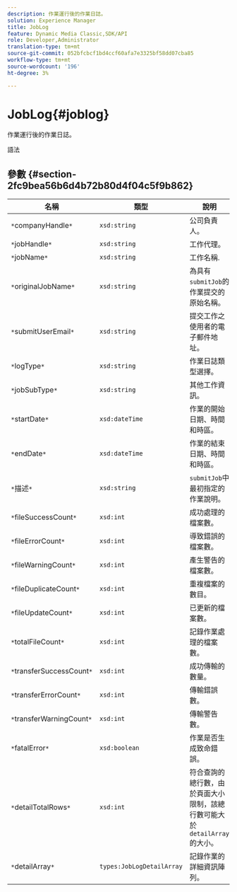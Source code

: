 ```yaml
---
description: 作業運行後的作業日誌。
solution: Experience Manager
title: JobLog
feature: Dynamic Media Classic,SDK/API
role: Developer,Administrator
translation-type: tm+mt
source-git-commit: 052bfcbcf1bd4ccf60afa7e3325bf58dd07cba85
workflow-type: tm+mt
source-wordcount: '196'
ht-degree: 3%

---
```



# JobLog{#joblog}

作業運行後的作業日誌。

語法

## 參數 {#section-2fc9bea56b6d4b72b80d4f04c5f9b862}

| 名稱 | 類型 | 說明 |
|---|---|---|
| `*`companyHandle`*` | `xsd:string` | 公司負責人。 |
| `*`jobHandle`*` | `xsd:string` | 工作代理。 |
| `*`jobName`*` | `xsd:string` | 工作名稱. |
| `*`originalJobName`*` | `xsd:string` | 為具有`submitJob`的作業提交的原始名稱。 |
| `*`submitUserEmail`*` | `xsd:string` | 提交工作之使用者的電子郵件地址。 |
| `*`logType`*` | `xsd:string` | 作業日誌類型選擇。 |
| `*`jobSubType`*` | `xsd:string` | 其他工作資訊。 |
| `*`startDate`*` | `xsd:dateTime` | 作業的開始日期、時間和時區。 |
| `*`endDate`*` | `xsd:dateTime` | 作業的結束日期、時間和時區。 |
| `*`描述`*` | `xsd:string` | `submitJob`中最初指定的作業說明。 |
| `*`fileSuccessCount`*` | `xsd:int` | 成功處理的檔案數。 |
| `*`fileErrorCount`*` | `xsd:int` | 導致錯誤的檔案數。 |
| `*`fileWarningCount`*` | `xsd:int` | 產生警告的檔案數。 |
| `*`fileDuplicateCount`*` | `xsd:int` | 重複檔案的數目。 |
| `*`fileUpdateCount`*` | `xsd:int` | 已更新的檔案數。 |
| `*`totalFileCount`*` | `xsd:int` | 記錄作業處理的檔案數。 |
| `*`transferSuccessCount`*` | `xsd:int` | 成功傳輸的數量。 |
| `*`transferErrorCount`*` | `xsd:int` | 傳輸錯誤數。 |
| `*`transferWarningCount`*` | `xsd:int` | 傳輸警告數。 |
| `*`fatalError`*` | `xsd:boolean` | 作業是否生成致命錯誤。 |
| `*`detailTotalRows`*` | `xsd:int` | 符合查詢的總行數，由於頁面大小限制，該總行數可能大於`detailArray`的大小。 |
| `*`detailArray`*` | `types:JobLogDetailArray` | 記錄作業的詳細資訊陣列。 |

